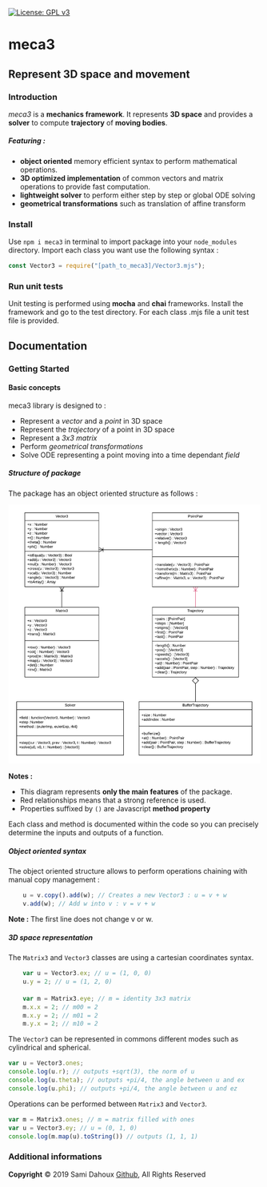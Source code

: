 [![License: GPL v3](https://img.shields.io/badge/License-GPLv3-blue.svg)](https://www.gnu.org/licenses/gpl-3.0)

# meca3

## Represent 3D space and movement

### Introduction
_meca3_ is a **mechanics framework**. It represents **3D space** and provides a **solver**
to compute **trajectory** of **moving bodies**.

##### Featuring :
- **object oriented** memory efficient syntax to perform mathematical operations.
- **3D optimized implementation** of common vectors and matrix operations to provide fast computation.
- **lightweight solver** to perform either step by step or global ODE solving
- **geometrical transformations** such as translation of affine transform

### Install
Use `npm i meca3` in terminal to import package into your `node_modules` directory.
Import each class you want use the following syntax :

```js
const Vector3 = require("[path_to_meca3]/Vector3.mjs");
```

### Run unit tests
Unit testing is performed using **mocha** and **chai** frameworks. 
Install the framework and go to the test directory. 
For each class .mjs file a unit test file is provided.

## Documentation

### Getting Started

#### Basic concepts

meca3 library is designed to :
- Represent a _vector_ and a _point_ in 3D space
- Represent the _trajectory_ of a point in 3D space
- Represent a _3x3 matrix_
- Perform _geometrical transformations_
- Solve ODE representing a point moving into a time dependant _field_

##### Structure of package

The package has an object oriented structure as follows :

![Class Diagram](./classdiagram.png)

**Notes :** 
- This diagram represents **only the main features** of the package.
- Red relationships means that a strong reference is used.
- Properties suffixed by `()` are Javascript **method property**

Each class and method is documented within the code so you can precisely determine the
inputs and outputs of a function.

##### Object oriented syntax

The object oriented structure allows to perform operations chaining with manual copy management :
```js
    u = v.copy().add(w); // Creates a new Vector3 : u = v + w
    v.add(w); // Add w into v : v = v + w
```
**Note :**  The first line does not change v or w.

##### 3D space representation

The `Matrix3` and `Vector3` classes are using a cartesian coordinates syntax.
```js
    var u = Vector3.ex; // u = (1, 0, 0)
    u.y = 2; // u = (1, 2, 0)
    
    var m = Matrix3.eye; // m = identity 3x3 matrix
    m.x.x = 2; // m00 = 2
    m.x.y = 2; // m01 = 2
    m.y.x = 2; // m10 = 2
```

The `Vector3` can be represented in commons different modes such as cylindrical and spherical.
```js
var u = Vector3.ones;
console.log(u.r); // outputs +sqrt(3), the norm of u
console.log(u.theta); // outputs +pi/4, the angle between u and ex
console.log(u.phi); // outputs +pi/4, the angle between u and ez
```

Operations can be performed between `Matrix3` and `Vector3`.
```js
var m = Matrix3.ones; // m = matrix filled with ones
var u = Vector3.ey; // u = (0, 1, 0)
console.log(m.map(u).toString()) // outputs (1, 1, 1)
```

### Additional informations
**Copyright** © 2019 Sami Dahoux [Github](https://github.com/samiBendou/), All Rights Reserved

